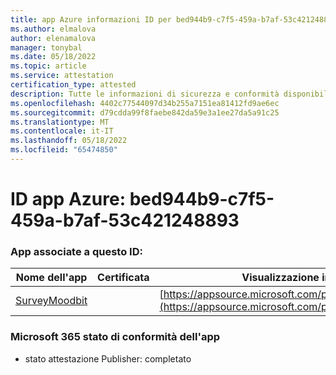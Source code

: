 ```yaml
---
title: app Azure informazioni ID per bed944b9-c7f5-459a-b7af-53c421248893
ms.author: elmalova
author: elenamalova
manager: tonybal
ms.date: 05/18/2022
ms.topic: article
ms.service: attestation
certification_type: attested
description: Tutte le informazioni di sicurezza e conformità disponibili per bed944b9-c7f5-459a-b7af-53c421248893.
ms.openlocfilehash: 4402c77544097d34b255a7151ea81412fd9ae6ec
ms.sourcegitcommit: d79cdda99f8faebe842da59e3a1ee27da5a91c25
ms.translationtype: MT
ms.contentlocale: it-IT
ms.lasthandoff: 05/18/2022
ms.locfileid: "65474850"
---
```

# <a name="azure-app-id-bed944b9-c7f5-459a-b7af-53c421248893"></a>ID app Azure: bed944b9-c7f5-459a-b7af-53c421248893


### <a name="apps-associated-with-this-id"></a>App associate a questo ID:
| **Nome dell'app** | **Certificata** | **Visualizzazione in AppSource** |
|--------------|---------------|-----------------------|
| [SurveyMoodbit](../forward/WA200003925.md) |  | [https://appsource.microsoft.com/product/office/WA200003925](https://appsource.microsoft.com/product/office/WA200003925) |

### <a name="microsoft-365-app-compliance-status"></a>Microsoft 365 stato di conformità dell'app
- stato attestazione Publisher: completato
